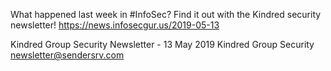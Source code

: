 What happened last week in #InfoSec? Find it out with the Kindred security newsletter!
https://news.infosecgur.us/2019-05-13

Kindred Group Security Newsletter - 13 May 2019
Kindred Group Security
newsletter@sendersrv.com
